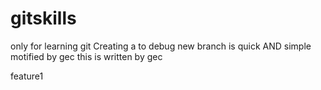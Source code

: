 # gitskills
only for learning git 
Creating a to debug new branch is quick AND simple
motified by gec
this is written by gec

feature1
